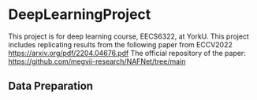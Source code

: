 # DeepLearningProject
This project is for deep learning course, EECS6322, at YorkU. This project includes replicating results from the following paper from ECCV2022
https://arxiv.org/pdf/2204.04676.pdf
The official repository of the paper:
https://github.com/megvii-research/NAFNet/tree/main

## Data Preparation
